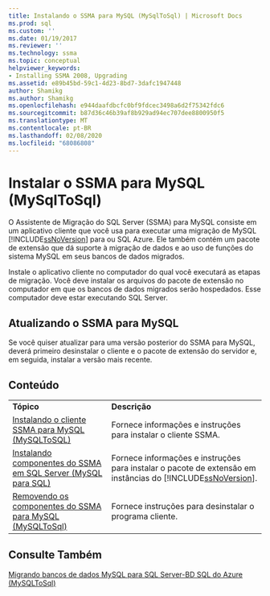 ```yaml
---
title: Instalando o SSMA para MySQL (MySqlToSql) | Microsoft Docs
ms.prod: sql
ms.custom: ''
ms.date: 01/19/2017
ms.reviewer: ''
ms.technology: ssma
ms.topic: conceptual
helpviewer_keywords:
- Installing SSMA 2008, Upgrading
ms.assetid: e89b45bd-59c1-4d23-8bd7-3dafc1947448
author: Shamikg
ms.author: Shamikg
ms.openlocfilehash: e944daafdbcfc0bf9fdcec3498a6d2f75342fdc6
ms.sourcegitcommit: b87d36c46b39af8b929ad94ec707dee8800950f5
ms.translationtype: MT
ms.contentlocale: pt-BR
ms.lasthandoff: 02/08/2020
ms.locfileid: "68086808"
---
```

# <a name="installing-ssma-for-mysql-mysqltosql"></a>Instalar o SSMA para MySQL (MySqlToSql)
O Assistente de Migração do SQL Server (SSMA) para MySQL consiste em um aplicativo cliente que você usa para executar uma migração de MySQL [!INCLUDE[ssNoVersion](../../includes/ssnoversion-md.md)] para ou SQL Azure. Ele também contém um pacote de extensão que dá suporte à migração de dados e ao uso de funções do sistema MySQL em seus bancos de dados migrados.  
  
Instale o aplicativo cliente no computador do qual você executará as etapas de migração. Você deve instalar os arquivos do pacote de extensão no computador em que os bancos de dados migrados serão hospedados.  Esse computador deve estar executando SQL Server.  
  
## <a name="upgrading-ssma-for-mysql"></a>Atualizando o SSMA para MySQL  
Se você quiser atualizar para uma versão posterior do SSMA para MySQL, deverá primeiro desinstalar o cliente e o pacote de extensão do servidor e, em seguida, instalar a versão mais recente.  
  
## <a name="contents"></a>Conteúdo  
  
|||  
|-|-|  
|**Tópico**|**Descrição**|  
|[Instalando o cliente SSMA para MySQL &#40;MySQLToSQL&#41;](../../ssma/mysql/installing-ssma-for-mysql-client-mysqltosql.md)|Fornece informações e instruções para instalar o cliente SSMA.|  
|[Instalando componentes do SSMA em SQL Server (MySQL para SQL)](https://msdn.microsoft.com/6772d0c5-258f-4d7b-afb0-b5f810e71af1)|Fornece informações e instruções para instalar o pacote de extensão em instâncias do [!INCLUDE[ssNoVersion](../../includes/ssnoversion-md.md)].|  
|[Removendo os componentes do SSMA para MySQL &#40;MySQLToSql&#41;](../../ssma/mysql/removing-the-ssma-for-mysql-components-mysqltosql.md)|Fornece instruções para desinstalar o programa cliente.|  
  
## <a name="see-also"></a>Consulte Também  
[Migrando bancos de dados MySQL para SQL Server-BD SQL do Azure &#40;MySQLToSql&#41;](../../ssma/mysql/migrating-mysql-databases-to-sql-server-azure-sql-db-mysqltosql.md)  
  
